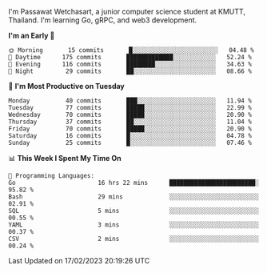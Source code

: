 
I'm Passawat Wetchasart, a junior computer science student at KMUTT, Thailand. I'm learning Go, gRPC, and web3 development.



<!--START_SECTION:waka-->
**I'm an Early 🐤** 

```text
🌞 Morning       15 commits       █░░░░░░░░░░░░░░░░░░░░░░░░   04.48 % 
🌆 Daytime      175 commits       █████████████░░░░░░░░░░░░   52.24 % 
🌃 Evening      116 commits       ████████░░░░░░░░░░░░░░░░░   34.63 % 
🌙 Night         29 commits       ██░░░░░░░░░░░░░░░░░░░░░░░   08.66 % 

```
📅 **I'm Most Productive on Tuesday** 

```text
Monday          40 commits       ███░░░░░░░░░░░░░░░░░░░░░░   11.94 % 
Tuesday         77 commits       █████░░░░░░░░░░░░░░░░░░░░   22.99 % 
Wednesday       70 commits       █████░░░░░░░░░░░░░░░░░░░░   20.90 % 
Thursday        37 commits       ██░░░░░░░░░░░░░░░░░░░░░░░   11.04 % 
Friday          70 commits       █████░░░░░░░░░░░░░░░░░░░░   20.90 % 
Saturday        16 commits       █░░░░░░░░░░░░░░░░░░░░░░░░   04.78 % 
Sunday          25 commits       █░░░░░░░░░░░░░░░░░░░░░░░░   07.46 % 

```


📊 **This Week I Spent My Time On** 

```text
💬 Programming Languages: 
Go                       16 hrs 22 mins      ████████████████████████░   95.82 % 
Bash                     29 mins             ░░░░░░░░░░░░░░░░░░░░░░░░░   02.91 % 
SQL                      5 mins              ░░░░░░░░░░░░░░░░░░░░░░░░░   00.55 % 
YAML                     3 mins              ░░░░░░░░░░░░░░░░░░░░░░░░░   00.37 % 
CSV                      2 mins              ░░░░░░░░░░░░░░░░░░░░░░░░░   00.24 % 

```


 Last Updated on 17/02/2023 20:19:26 UTC
<!--END_SECTION:waka-->

<!--
**markpassawat/markpassawat** is a ✨ _special_ ✨ repository because its `README.md` (this file) appears on your GitHub profile.

Here are some ideas to get you started:

- 🔭 I’m currently working on ...
- 🌱 I’m currently learning ...
- 👯 I’m looking to collaborate on ...
- 🤔 I’m looking for help with ...
- 💬 Ask me about ...
- 📫 How to reach me: ...
- 😄 Pronouns: He/Him
- ⚡ Fun fact: ...
-->

